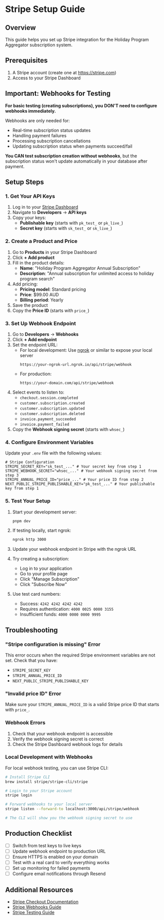 # Stripe Setup Guide

## Overview
This guide helps you set up Stripe integration for the Holiday Program Aggregator subscription system.

## Prerequisites
1. A Stripe account (create one at https://stripe.com)
2. Access to your Stripe Dashboard

## Important: Webhooks for Testing

**For basic testing (creating subscriptions), you DON'T need to configure webhooks immediately.**

Webhooks are only needed for:
- Real-time subscription status updates
- Handling payment failures
- Processing subscription cancellations
- Updating subscription status when payments succeed/fail

**You CAN test subscription creation without webhooks**, but the subscription status won't update automatically in your database after payment.

## Setup Steps

### 1. Get Your API Keys
1. Log in to your [Stripe Dashboard](https://dashboard.stripe.com/)
2. Navigate to **Developers** → **API keys**
3. Copy your keys:
   - **Publishable key** (starts with `pk_test_` or `pk_live_`)
   - **Secret key** (starts with `sk_test_` or `sk_live_`)

### 2. Create a Product and Price
1. Go to **Products** in your Stripe Dashboard
2. Click **+ Add product**
3. Fill in the product details:
   - **Name**: "Holiday Program Aggregator Annual Subscription"
   - **Description**: "Annual subscription for unlimited access to holiday program search"
4. Add pricing:
   - **Pricing model**: Standard pricing
   - **Price**: $99.00 AUD
   - **Billing period**: Yearly
5. Save the product
6. Copy the **Price ID** (starts with `price_`)

### 3. Set Up Webhook Endpoint
1. Go to **Developers** → **Webhooks**
2. Click **+ Add endpoint**
3. Set the endpoint URL:
   - For local development: Use [ngrok](https://ngrok.com/) or similar to expose your local server
     ```
     https://your-ngrok-url.ngrok.io/api/stripe/webhook
     ```
   - For production: 
     ```
     https://your-domain.com/api/stripe/webhook
     ```
4. Select events to listen to:
   - `checkout.session.completed`
   - `customer.subscription.created`
   - `customer.subscription.updated`
   - `customer.subscription.deleted`
   - `invoice.payment_succeeded`
   - `invoice.payment_failed`
5. Copy the **Webhook signing secret** (starts with `whsec_`)

### 4. Configure Environment Variables
Update your `.env` file with the following values:

```env
# Stripe Configuration
STRIPE_SECRET_KEY="sk_test_..." # Your secret key from step 1
STRIPE_WEBHOOK_SECRET="whsec_..." # Your webhook signing secret from step 3
STRIPE_ANNUAL_PRICE_ID="price_..." # Your price ID from step 2
NEXT_PUBLIC_STRIPE_PUBLISHABLE_KEY="pk_test_..." # Your publishable key from step 1
```

### 5. Test Your Setup
1. Start your development server:
   ```bash
   pnpm dev
   ```

2. If testing locally, start ngrok:
   ```bash
   ngrok http 3000
   ```

3. Update your webhook endpoint in Stripe with the ngrok URL

4. Try creating a subscription:
   - Log in to your application
   - Go to your profile page
   - Click "Manage Subscription"
   - Click "Subscribe Now"

5. Use test card numbers:
   - Success: `4242 4242 4242 4242`
   - Requires authentication: `4000 0025 0000 3155`
   - Insufficient funds: `4000 0000 0000 9995`

## Troubleshooting

### "Stripe configuration is missing" Error
This error occurs when the required Stripe environment variables are not set. Check that you have:
- `STRIPE_SECRET_KEY`
- `STRIPE_ANNUAL_PRICE_ID`
- `NEXT_PUBLIC_STRIPE_PUBLISHABLE_KEY`

### "Invalid price ID" Error
Make sure your `STRIPE_ANNUAL_PRICE_ID` is a valid Stripe price ID that starts with `price_`.

### Webhook Errors
1. Check that your webhook endpoint is accessible
2. Verify the webhook signing secret is correct
3. Check the Stripe Dashboard webhook logs for details

### Local Development with Webhooks
For local webhook testing, you can use Stripe CLI:

```bash
# Install Stripe CLI
brew install stripe/stripe-cli/stripe

# Login to your Stripe account
stripe login

# Forward webhooks to your local server
stripe listen --forward-to localhost:3000/api/stripe/webhook

# The CLI will show you the webhook signing secret to use
```

## Production Checklist
- [ ] Switch from test keys to live keys
- [ ] Update webhook endpoint to production URL
- [ ] Ensure HTTPS is enabled on your domain
- [ ] Test with a real card to verify everything works
- [ ] Set up monitoring for failed payments
- [ ] Configure email notifications through Resend

## Additional Resources
- [Stripe Checkout Documentation](https://stripe.com/docs/payments/checkout)
- [Stripe Webhooks Guide](https://stripe.com/docs/webhooks)
- [Stripe Testing Guide](https://stripe.com/docs/testing)